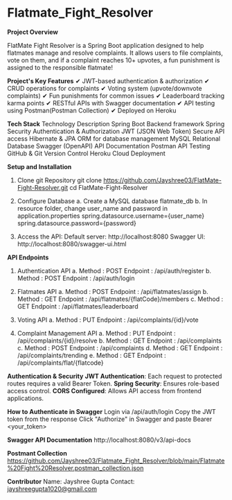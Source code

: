 # Flatmate_Fight_Resolver

**Project Overview**

FlatMate Fight Resolver is a Spring Boot application designed to help flatmates manage and resolve complaints. It allows users to file complaints, vote on them, and if a complaint reaches 10+ upvotes, a fun punishment is assigned to the responsible flatmate!

**Project's Key Features**
✔ JWT-based authentication & authorization 
✔ CRUD operations for complaints 
✔ Voting system (upvote/downvote complaints) 
✔ Fun punishments for common issues 
✔ Leaderboard tracking karma points 
✔ RESTful APIs with Swagger documentation 
✔ API testing using Postman(Postman Collection)
✔ Deployed on Heroku 

**Tech Stack**
Technology                            Description
Spring Boot	                          Backend framework
Spring Security	                      Authentication & Authorization
JWT (JSON Web Token)	                Secure API access
Hibernate & JPA	                      ORM for database management
MySQL	                                Relational Database
Swagger (OpenAPI)	                    API Documentation
Postman                               API Testing
GitHub & Git	                        Version Control
Heroku	                              Cloud Deployment

**Setup and Installation**
1. Clone git Repository
  git clone https://github.com/Jayshree03/FlatMate-Fight-Resolver.git
  cd FlatMate-Fight-Resolver

2. Configure Database
  a. Create a MySQL database flatmate_db
  b. In resource folder, change user_name and password in application.properties
    spring.datasource.username={user_name}
    spring.datasource.password={password}

3. Access the API:
  Default server: http://localhost:8080
  Swagger UI: http://localhost:8080/swagger-ui.html
 
**API Endpoints** 
1. Authentication API
  a. Method : POST 
     Endpoint : /api/auth/register
  b. Method : POST
     Endpoint : /api/auth/login
   
2. Flatmates API
  a. Method : POST
     Endpoint : /api/flatmates/assign
  b. Method : GET
     Endpoint : /api/flatmates/{flatCode}/members
  c. Method : GET
     Endpoint : /api/flatmates/leaderboard

3. Voting API
  a. Method : PUT
     Endpoint : /api/complaints/{id}/vote
       
4. Complaint Management API
  a. Method : PUT
     Endpoint : /api/complaints/{id}/resolve
  b. Method : GET
     Endpoint : /api/complaints
  c. Method : POST
     Endpoint : /api/complaints
  d. Method : GET
     Endpoint : /api/complaints/trending
  e. Method : GET
     Endpoint : /api/complaints/flat/{flatcode}

**Authentication & Security**
  **JWT Authentication**: Each request to protected routes requires a valid Bearer Token.
  **Spring Security**: Ensures role-based access control.
  **CORS Configured**: Allows API access from frontend applications.
  
**How to Authenticate in Swagger**
  Login via /api/auth/login
  Copy the JWT token from the response
  Click "Authorize" in Swagger and paste Bearer <your_token>

**Swagger API Documentation**
  http://localhost:8080/v3/api-docs

**Postmant Collection**
  https://github.com/Jayshree03/Flatmate_Fight_Resolver/blob/main/Flatmate%20Fight%20Resolver.postman_collection.json

**Contributor**
  Name: Jayshree Gupta
  Contact: jayshreegupta1020@gmail.com


